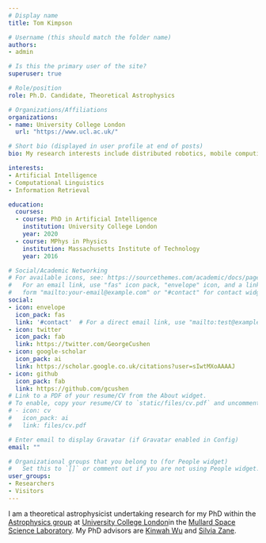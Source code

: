 ```yaml
---
# Display name
title: Tom Kimpson

# Username (this should match the folder name)
authors:
- admin

# Is this the primary user of the site?
superuser: true

# Role/position
role: Ph.D. Candidate, Theoretical Astrophysics

# Organizations/Affiliations
organizations:
- name: University College London
  url: "https://www.ucl.ac.uk/"

# Short bio (displayed in user profile at end of posts)
bio: My research interests include distributed robotics, mobile computing and programmable matter.

interests:
- Artificial Intelligence
- Computational Linguistics
- Information Retrieval

education:
  courses:
  - course: PhD in Artificial Intelligence
    institution: University College London
    year: 2020
  - course: MPhys in Physics
    institution: Massachusetts Institute of Technology
    year: 2016

# Social/Academic Networking
# For available icons, see: https://sourcethemes.com/academic/docs/page-builder/#icons
#   For an email link, use "fas" icon pack, "envelope" icon, and a link in the
#   form "mailto:your-email@example.com" or "#contact" for contact widget.
social:
- icon: envelope
  icon_pack: fas
  link: '#contact'  # For a direct email link, use "mailto:test@example.org".
- icon: twitter
  icon_pack: fab
  link: https://twitter.com/GeorgeCushen
- icon: google-scholar
  icon_pack: ai
  link: https://scholar.google.co.uk/citations?user=sIwtMXoAAAAJ
- icon: github
  icon_pack: fab
  link: https://github.com/gcushen
# Link to a PDF of your resume/CV from the About widget.
# To enable, copy your resume/CV to `static/files/cv.pdf` and uncomment the lines below.
# - icon: cv
#   icon_pack: ai
#   link: files/cv.pdf

# Enter email to display Gravatar (if Gravatar enabled in Config)
email: ""

# Organizational groups that you belong to (for People widget)
#   Set this to `[]` or comment out if you are not using People widget.
user_groups:
- Researchers
- Visitors
---
```


I am a theoretical astrophysicist undertaking research for my PhD within the [Astrophysics group](https://www.ucl.ac.uk/mssl/research/astrophysics) at [University College London](https://www.ucl.ac.uk/)in the [Mullard Space Science Laboratory](http://www.ucl.ac.uk/mssl). My PhD advisors are [Kinwah Wu](https://www.ucl.ac.uk/mssl/people/prof-kinwah-wu) and [Silvia Zane](https://www.ucl.ac.uk/mssl/people/prof-silvia-zane).

